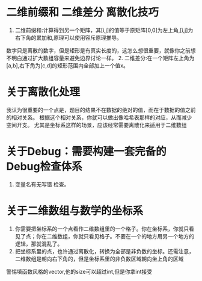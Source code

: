 # 二维前缀和 二维差分 离散化技巧

1. 二维前缀和:计算得到另一个矩阵，其[i,j]的值等于原矩阵[0,0]为左上角,[i,j]为右下角的累加和,原理可以使用容斥原理推导。

数字只是离散的数字，但是矩形是有真实长度的，这怎么想很重要，就像你之前想不明白通过扩大数组容量来避免边界讨论一样。
2. 二维差分:在一个矩阵左上角为[a,b],右下角为[c,d]的矩形范围内全部加上一个值x。

# 关于离散化处理
我认为很重要的一个点是，题目的结果不在数据的绝对的值，而在于数据的值之前的相对关系。
根据这个相对关系，你就可以做出像哈希表那样的对应，从而减少空间开支。
尤其是坐标系这样的场景，应该经常需要离散化来适用于二维数组

# 关于Debug：需要构建一套完备的Debug检查体系
1. 变量名有无写错 检查。


# 关于二维数组与数学的坐标系
1. 你需要把坐标系的一个点看作二维数组里的一个格子。你在坐标系，你就只看见了点；你在二维数组，你就只看见格子。不要在一个的地方用另一个地方的逻辑，那就混乱了。
2. 把坐标系里的点，也许通过离散化，转换为全部是非负数的坐标。还需注意，二维数组是朝向右下角的，但是坐标系里的非负数区域朝向坐上角的区域

警惕填函数风格的vector,他的size可以超过int,但是你拿int接受
